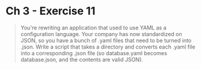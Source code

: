# Ch 3 - Exercise 11

> You're rewriting an application that used to use YAML as a configuration language.
> Your company has now standardized on JSON, so you have a bunch of .yaml files that
> need to be turned into .json. Write a script that takes a directory and converts
> each .yaml file into a corresponding .json file (so database.yaml becomes database.json,
> and the contents are valid JSON).
